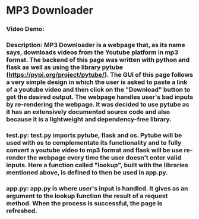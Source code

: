 # MP3 Downloader
### Video Demo: 
### Description: MP3 Downloader is a webpage that, as its name says, downloads videos from the Youtube platform in mp3 format. The backend of this page was written with python and flask as well as using the library pytube (https://pypi.org/project/pytube/). The GUI of this page follows a very simple design in which the user is asked to paste a link of a youtube video and then click on the "Download" button to get the desired output. The webpage handles user's bad inputs by re-rendering the webpage. It was decided to use pytube as it has an extensively documented source code and also because it is a lightweight and dependency-free library. 

### test.py: test.py imports pytube, flask and os. Pytube will be used with os to complementate its functionality and to fully convert a youtube video to mp3 format and flask will be use re-render the webpage every time the user doesn't enter valid inputs. Here a function called "lookup", built with the libraries mentioned above, is defined to then be used in app.py.

### app.py: app.py is where user's input is handled. It gives as an argument to the lookup function the result of a request method. When the process is successful, the page is refreshed.